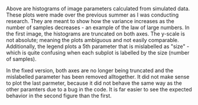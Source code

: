 

Above are histograms of image parameters calculated from simulated data. These plots were made over the previous summer as I was conducting research. They are meant to show how the variance increases as the number of samples decreases - an example of the law of large numbers. In the first image, the histograms are truncated on both axes. The y-scale is not absolute; meaning the plots ambiguous and not easily comparable.  Additionally, the legend plots a 5th parameter that is mislabelled as "size" - which is quite confusing when each subplot is labelled by the size (number of samples).

In the fixed version, both axes are no longer being truncated and the mislabelled parameter has been removed alltogether. It did not make sense to plot the last parmeter, because it did not behave the same way as the other paramters due to a bug in the code. It is far easier to see the expected behavior in the second figure than the first.
